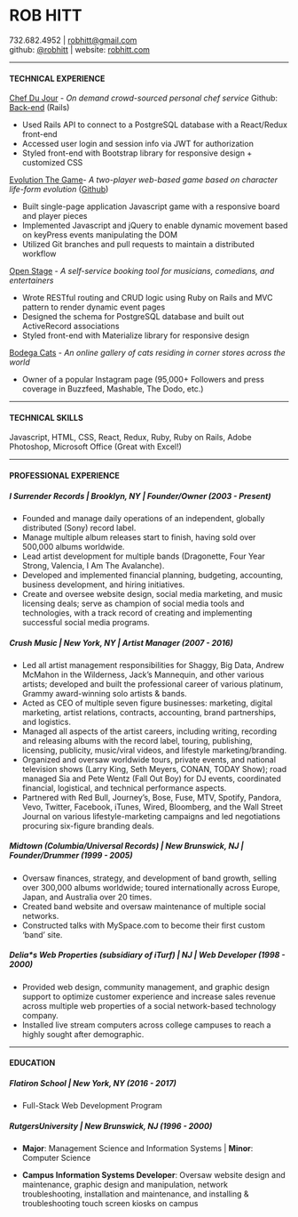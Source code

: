 # ROB HITT
732.682.4952 | <robhitt@gmail.com>  
github: [@robhitt](http://www.github.com/robhitt) | website: [robhitt.com](http://www.robhitt.com)

---

#### TECHNICAL EXPERIENCE
[Chef Du Jour](https://github.com/robhitt/chef-du-jour-react)​ \- *On demand crowd-sourced personal chef service* Github: [Back-end](https://github.com/Joll59/chef-du-jour-rails-api) (Rails)
* Used Rails API to connect to a PostgreSQL database with a React/Redux front-end
* Accessed user login and session info via JWT for authorization
* Styled front-end with Bootstrap library for responsive design + customized CSS

[Evolution The Game](https://robhitt.github.io/evolution/)​ \- *A two-player web-based game based on character life-form evolution* ([Github](https://github.com/robhitt/evolution))
* Built single-page application Javascript game with a responsive board and player pieces
* Implemented Javascript and jQuery to enable dynamic movement based on keyPress events manipulating the DOM
* Utilized Git branches and pull requests to maintain a distributed workflow

[Open Stage](https://github.com/cy2003/openstage)​ \- *A self-service booking tool for musicians, comedians, and entertainers*
* Wrote RESTful routing and CRUD logic using Ruby on Rails and MVC pattern to render dynamic event pages
* Designed the schema for PostgreSQL database and built out ActiveRecord associations
* Styled front-end with Materialize library for responsive design

[Bodega Cats](http://www.bodegacats.nyc)​ \- *An online gallery of cats residing in corner stores across the world*
* Owner of a popular Instagram page (95,000+ Followers and press coverage in Buzzfeed, Mashable, The Dodo, etc.)

---

#### TECHNICAL SKILLS
Javascript, HTML, CSS, React, Redux, Ruby, Ruby on Rails, Adobe Photoshop, Microsoft Office (Great with Excel!)

---

#### PROFESSIONAL EXPERIENCE
##### I Surrender Records | Brooklyn, NY | Founder/Owner (2003 - Present)
* Founded and manage daily operations of an independent, globally distributed (Sony) record label.
* Manage multiple album releases start to finish, having sold over 500,000 albums worldwide.
* Lead artist development for multiple bands (Dragonette, Four Year Strong, Valencia, I Am The Avalanche).
* Developed and implemented financial planning, budgeting, accounting, business development, and hiring initiatives.
* Create and oversee website design, social media marketing, and music licensing deals; serve as champion of social
media tools and technologies, with a track record of creating and implementing successful social media programs.


##### Crush Music | New York, NY | Artist Manager (2007 - 2016)
* Led all artist management responsibilities for Shaggy, Big Data, Andrew McMahon in the Wilderness, Jack’s Mannequin, and other various artists; developed and built the professional career of various platinum, Grammy award-winning solo artists & bands.
* Acted as CEO of multiple seven figure businesses: marketing, digital marketing, artist relations, contracts, accounting, brand partnerships, and logistics.
* Managed all aspects of the artist careers, including writing, recording and releasing albums with the record label, touring, publishing, licensing, publicity, music/viral videos, and lifestyle marketing/branding.
* Organized and oversaw worldwide tours, private events, and national television shows (Larry King, Seth Meyers, CONAN, TODAY Show); road managed Sia and Pete Wentz (Fall Out Boy) for DJ events, coordinated financial, logistical, and technical performance aspects.
* Partnered with Red Bull, Journey’s, Bose, Fuse, MTV, Spotify, Pandora, Vevo, Twitter, Facebook, iTunes, Wired, Bloomberg, and the Wall Street Journal on various lifestyle-marketing campaigns and led negotiations procuring six-figure branding deals.

##### Midtown (Columbia/Universal Records) | New Brunswick, NJ | Founder/Drummer (1999 - 2005)
* Oversaw finances, strategy, and development of band growth, selling over 300,000 albums worldwide; toured
internationally across Europe, Japan, and Australia over 20 times.
* Created band website and oversaw maintenance of multiple social networks.
* Constructed talks with MySpace.com to become their first custom ‘band’ site.

##### Delia\*s Web Properties (subsidiary of iTurf) | NJ | Web Developer (1998 - 2000)
* Provided web design, community management, and graphic design support to optimize customer experience
 and increase sales revenue across multiple web properties of a social network-based technology company.
* Installed live stream computers across college campuses to reach a highly sought after demographic.

---

#### EDUCATION
##### Flatiron School | New York, NY (2016 - 2017)
* Full-Stack Web Development Program

##### Rutgers​ University | New Brunswick, NJ (1996 - 2000)
* **Major**: Management Science and Information Systems | **Minor**: Computer Science


* **Campus Information Systems Developer**: ​Oversaw website design and maintenance, graphic design and
manipulation, network troubleshooting, installation and maintenance, and installing & troubleshooting touch screen kiosks on campus
